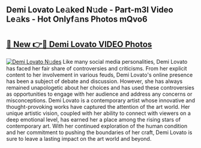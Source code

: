 ## Demi Lovato Le𝚊ked N𝚞de - Part-m3I Video Le𝚊ks - Hot Onlyf𝚊ns Photos mQvo6

# <h2><a href="http://ab56444.deff.icu/?id=Demi+Lovato">🔗 New 👉🔴 Demi Lovato VIDEO Photos</a></h2>

[![Demi Lovato N𝚞des](https://i.imgur.com/rIISA9y.gif)](http://ab56444.deff.icu/?id=Demi+Lovato)
Like many social media personalities, Demi Lovato has faced her fair share of controversies and criticisms. From her explicit content to her involvement in various feuds, Demi Lovato's online presence has been a subject of debate and discussion. However, she has always remained unapologetic about her choices and has used these controversies as opportunities to engage with her audience and address any concerns or misconceptions. Demi Lovato is a contemporary artist whose innovative and thought-provoking works have captured the attention of the art world. Her unique artistic vision, coupled with her ability to connect with viewers on a deep emotional level, has earned her a place among the rising stars of contemporary art. With her continued exploration of the human condition and her commitment to pushing the boundaries of her craft, Demi Lovato is sure to leave a lasting impact on the art world and beyond.
